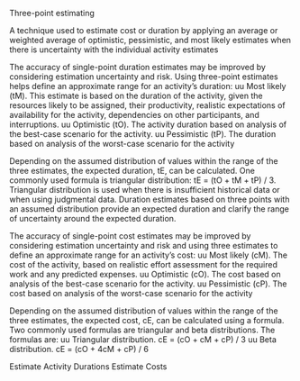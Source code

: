 Three-point estimating

A technique used to estimate cost or duration by applying an average or weighted average of 
optimistic, pessimistic, and most likely estimates when there is uncertainty with the individual activity estimates


The accuracy of single-point duration estimates may be improved by considering estimation uncertainty and risk. 
Using three-point estimates helps define an approximate range for an activity’s duration:
uu Most likely (tM). This estimate is based on the duration of the activity, given the resources likely to be assigned, 
their productivity, realistic expectations of availability for the activity, dependencies on other participants, and 
interruptions.
uu Optimistic (tO). The activity duration based on analysis of the best-case scenario for the activity.
uu Pessimistic (tP). The duration based on analysis of the worst-case scenario for the activity


Depending on the assumed distribution of values within the range of the three estimates, the expected duration, tE, 
can be calculated. One commonly used formula is triangular distribution:
tE = (tO + tM + tP) / 3.
Triangular distribution is used when there is insufficient historical data or when using judgmental data. Duration 
estimates based on three points with an assumed distribution provide an expected duration and clarify the range of 
uncertainty around the expected duration.



The accuracy of single-point cost estimates may be improved by considering estimation 
uncertainty and risk and using three estimates to define an approximate range for an activity’s cost:
uu Most likely (cM). The cost of the activity, based on realistic effort assessment for the required work and any 
predicted expenses.
uu Optimistic (cO). The cost based on analysis of the best-case scenario for the activity.
uu Pessimistic (cP). The cost based on analysis of the worst-case scenario for the activity

Depending on the assumed distribution of values within the range of the three estimates, the expected cost, cE, can 
be calculated using a formula. Two commonly used formulas are triangular and beta distributions. The formulas are:
uu Triangular distribution. cE = (cO + cM + cP) / 3
uu Beta distribution. cE = (cO + 4cM + cP) / 6


Estimate Activity Durations
Estimate Costs
